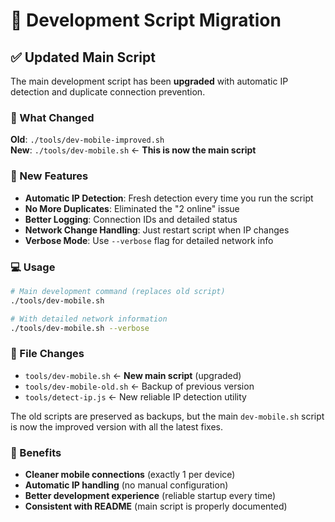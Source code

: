 # 🚀 Development Script Migration

## ✅ Updated Main Script

The main development script has been **upgraded** with automatic IP detection and duplicate connection prevention.

### 🔄 What Changed

**Old**: `./tools/dev-mobile-improved.sh`  
**New**: `./tools/dev-mobile.sh` ← **This is now the main script**

### 🚀 New Features

- **Automatic IP Detection**: Fresh detection every time you run the script
- **No More Duplicates**: Eliminated the "2 online" issue  
- **Better Logging**: Connection IDs and detailed status
- **Network Change Handling**: Just restart script when IP changes
- **Verbose Mode**: Use `--verbose` flag for detailed network info

### 💻 Usage

```bash
# Main development command (replaces old script)
./tools/dev-mobile.sh

# With detailed network information
./tools/dev-mobile.sh --verbose
```

### 📂 File Changes

- `tools/dev-mobile.sh` ← **New main script** (upgraded)
- `tools/dev-mobile-old.sh` ← Backup of previous version
- `tools/detect-ip.js` ← New reliable IP detection utility

The old scripts are preserved as backups, but the main `dev-mobile.sh` script is now the improved version with all the latest fixes.

### 🎯 Benefits

- **Cleaner mobile connections** (exactly 1 per device)
- **Automatic IP handling** (no manual configuration)
- **Better development experience** (reliable startup every time)
- **Consistent with README** (main script is properly documented)
